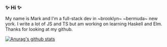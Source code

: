 ### ✨ Hi ✨

My name is Mark and I'm a full-stack dev in ~brooklyn~ ~bermuda~ new york. I write a lot of JS and TS but am working on learning Haskell and Elm. Thanks for looking at my github.

[![Anurag's github stats](https://github-readme-stats.vercel.app/api?username=mrkutly&show_icons=true&bg_color=30,e96443,904e95&title_color=fff&text_color=fff)](https://github.com/anuraghazra/github-readme-stats)

